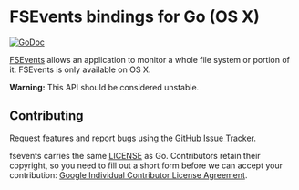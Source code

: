 # FSEvents bindings for Go (OS X)

[![GoDoc](https://godoc.org/github.com/fsnotify/fsevents?status.svg)](https://godoc.org/github.com/fsnotify/fsevents)

[FSEvents](https://developer.apple.com/library/mac/documentation/Darwin/Reference/FSEvents_Ref/) allows an application to monitor a whole file system or portion of it. FSEvents is only available on OS X.

**Warning:** This API should be considered unstable.

## Contributing

Request features and report bugs using the [GitHub Issue Tracker](https://github.com/fsnotify/fsevents/issues).

fsevents carries the same [LICENSE](https://github.com/fsnotify/fsevents/blob/master/LICENSE) as Go. Contributors retain their copyright, so you need to fill out a short form before we can accept your contribution: [Google Individual Contributor License Agreement](https://developers.google.com/open-source/cla/individual).
